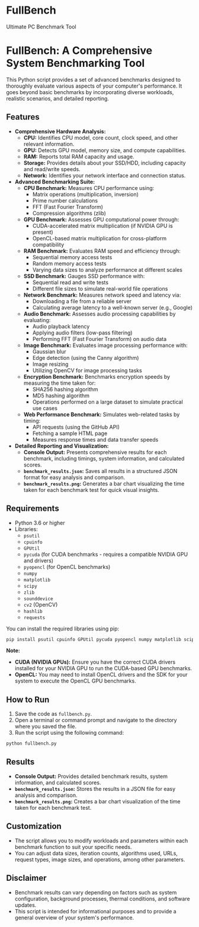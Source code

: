 # FullBench
Ultimate PC Benchmark Tool

# FullBench: A Comprehensive System Benchmarking Tool

This Python script provides a set of advanced benchmarks designed to thoroughly evaluate various aspects of your computer's performance. It goes beyond basic benchmarks by incorporating diverse workloads, realistic scenarios, and detailed reporting. 

## Features

- **Comprehensive Hardware Analysis:**
    - **CPU:** Identifies CPU model, core count, clock speed, and other relevant information.
    - **GPU:** Detects GPU model, memory size, and compute capabilities.
    - **RAM:**  Reports total RAM capacity and usage.
    - **Storage:**  Provides details about your SSD/HDD, including capacity and read/write speeds.
    - **Network:**  Identifies your network interface and connection status.
- **Advanced Benchmarking Suite:**
    - **CPU Benchmark:** Measures CPU performance using:
        - Matrix operations (multiplication, inversion)
        - Prime number calculations
        - FFT (Fast Fourier Transform)
        - Compression algorithms (zlib)
    - **GPU Benchmark:**  Assesses GPU computational power through:
        - CUDA-accelerated matrix multiplication (if NVIDIA GPU is present)
        - OpenCL-based matrix multiplication for cross-platform compatibility 
    - **RAM Benchmark:** Evaluates RAM speed and efficiency through:
        - Sequential memory access tests
        - Random memory access tests
        - Varying data sizes to analyze performance at different scales 
    - **SSD Benchmark:**  Gauges SSD performance with:
        - Sequential read and write tests
        - Different file sizes to simulate real-world file operations
    - **Network Benchmark:** Measures network speed and latency via:
        - Downloading a file from a reliable server 
        - Calculating average latency to a well-known server (e.g., Google)
    - **Audio Benchmark:** Assesses audio processing capabilities by evaluating:
        - Audio playback latency 
        - Applying audio filters (low-pass filtering)
        - Performing FFT (Fast Fourier Transform) on audio data
    - **Image Benchmark:** Evaluates image processing performance with:
        - Gaussian blur
        - Edge detection (using the Canny algorithm) 
        - Image resizing
        - Utilizing OpenCV for image processing tasks 
    - **Encryption Benchmark:**  Benchmarks encryption speeds by measuring the time taken for:
        - SHA256 hashing algorithm
        - MD5 hashing algorithm 
        - Operations performed on a large dataset to simulate practical use cases
    - **Web Performance Benchmark:**  Simulates web-related tasks by timing:
        - API requests (using the GitHub API) 
        - Fetching a sample HTML page 
        - Measures response times and data transfer speeds
- **Detailed Reporting and Visualization:**
    - **Console Output:**  Presents comprehensive results for each benchmark, including timings, system information, and calculated scores.
    - **`benchmark_results.json`:** Saves all results in a structured JSON format for easy analysis and comparison. 
    - **`benchmark_results.png`:** Generates a bar chart visualizing the time taken for each benchmark test for quick visual insights.

## Requirements

- Python 3.6 or higher
- Libraries: 
    - `psutil`
    - `cpuinfo`
    - `GPUtil`
    - `pycuda` (for CUDA benchmarks - requires a compatible NVIDIA GPU and drivers)
    - `pyopencl` (for OpenCL benchmarks)
    - `numpy`
    - `matplotlib`
    - `scipy`
    - `zlib`
    - `sounddevice` 
    - `cv2` (OpenCV)
    - `hashlib`
    - `requests`

You can install the required libraries using pip:

```bash
pip install psutil cpuinfo GPUtil pycuda pyopencl numpy matplotlib scipy zlib sounddevice opencv-python hashlib requests
```

**Note:** 
- **CUDA (NVIDIA GPUs):** Ensure you have the correct CUDA drivers installed for your NVIDIA GPU to run the CUDA-based GPU benchmarks.
- **OpenCL:** You may need to install OpenCL drivers and the SDK for your system to execute the OpenCL GPU benchmarks.

## How to Run

1. Save the code as `fullbench.py`.
2. Open a terminal or command prompt and navigate to the directory where you saved the file.
3. Run the script using the following command:

```bash
python fullbench.py 
```

## Results

- **Console Output:** Provides detailed benchmark results, system information, and calculated scores.
- **`benchmark_results.json`:**  Stores the results in a JSON file for easy analysis and comparison.
- **`benchmark_results.png`:** Creates a bar chart visualization of the time taken for each benchmark test. 

## Customization

- The script allows you to modify workloads and parameters within each benchmark function to suit your specific needs.
- You can adjust data sizes, iteration counts, algorithms used, URLs, request types, image sizes, and operations, among other parameters.


## Disclaimer

- Benchmark results can vary depending on factors such as system configuration, background processes, thermal conditions, and software updates. 
- This script is intended for informational purposes and to provide a general overview of your system's performance. 
